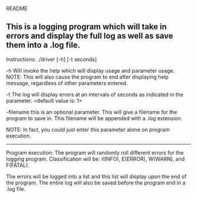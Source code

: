 README

This is a logging program which will take in errors and display 
the full log as well as save them into a .log file.
------------------------------------------------------------------
Instructions:
./driver [-h] [-t seconds] <filename>

-h Will invoke the help which will display usage and
parameter usage. NOTE: This will also cause the program to end
after displaying help message, regardless of other parameters entered.

-t The log will display errors at an
intervals of seconds as indicated in the parameter.
<default value is: 1>

-filename this is an optional parameter. This will give a filename
for the program to save in. This filename will be appended with a
.log extension. <default filename is: message>

NOTE: In fact, you could just enter this parameter alone 
on program execution.

------------------------------------------------------------------

Program execution:
The program will randomly roll different errors for the
logging program. Classification will be: I(INFO), E(ERROR), 
W(WARN), and F(FATAL).

The errors will be logged into a list and this list will display
upon the end of the program. The entire log will also be saved
before the program end in a .log file.